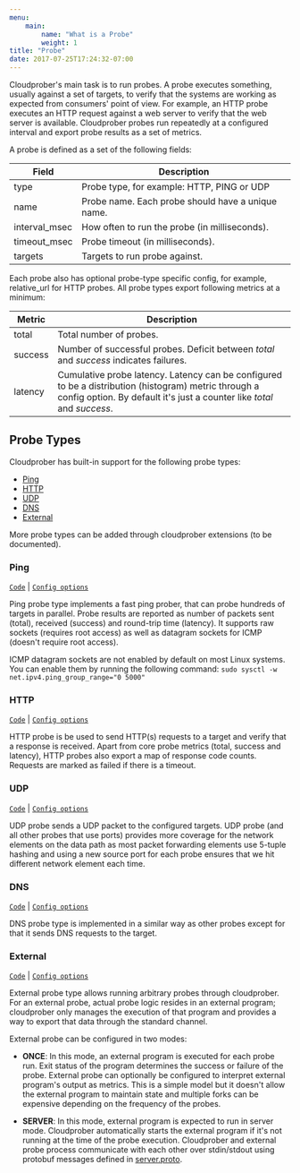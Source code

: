 ```yaml
---
menu:
    main:
        name: "What is a Probe"
        weight: 1
title: "Probe"
date: 2017-07-25T17:24:32-07:00
---
```

Cloudprober's main task is to run probes. A probe executes something, usually
against a set of targets, to verify that the systems are working as expected from consumers' point of view. For example, an HTTP probe executes an HTTP request against a web server to verify that the web server is available. Cloudprober probes run repeatedly at a configured interval and export probe results as a set of metrics.

A probe is defined as a set of the following fields:

 Field        | Description
--------------|---------
type          | Probe type, for example: HTTP, PING or UDP
name          | Probe name. Each probe should have a unique name.
interval_msec | How often to run the probe (in milliseconds).
timeout_msec  | Probe timeout (in milliseconds).
targets       | Targets to run probe against.

Each probe also has optional probe-type specific config, for example,
relative_url for HTTP probes. All probe types export following metrics at a
minimum:

|Metric | Description|
|-------|------------|
|total  | Total number of probes. |
|success| Number of successful probes. Deficit between _total_ and _success_ indicates failures.|
|latency| Cumulative probe latency. Latency can be configured to be a distribution (histogram) metric through a config option. By default it's just a counter like _total_ and _success_.|


## Probe Types

Cloudprober has built-in support for the following probe types:

* [Ping](#ping)
* [HTTP](#http)
* [UDP](#udp)
* [DNS](#dns)
* [External](#external)

More probe types can be added through cloudprober extensions (to be documented).

### Ping

[`Code`](http://github.com/google/cloudprober/tree/master/probes/ping) | [`Config
options`](http://github.com/google/cloudprober/tree/master/probes/ping/proto/config.proto)

Ping probe type implements a fast ping prober, that can probe hundreds of
targets in parallel. Probe results are reported as number of packets sent
(total), received (success) and round-trip time (latency). It supports raw
sockets (requires root access) as well as datagram sockets for ICMP (doesn't
require root access).

ICMP datagram sockets are not enabled by default on most Linux systems. You can
enable them by running the following command:
`sudo sysctl -w net.ipv4.ping_group_range="0 5000"`

### HTTP

[`Code`](http://github.com/google/cloudprober/tree/master/probes/http) | [`Config
options`](http://github.com/google/cloudprober/tree/master/probes/http/proto/config.proto)

HTTP probe is be used to send HTTP(s) requests to a target and verify that a
response is received. Apart from core probe metrics (total, success and
latency), HTTP probes also export a map of response code counts. Requests are
marked as failed if there is a timeout.

### UDP

[`Code`](http://github.com/google/cloudprober/tree/master/probes/udp) | [`Config
options`](http://github.com/google/cloudprober/tree/master/probes/udp/proto/config.proto)

UDP probe sends a UDP packet to the configured targets. UDP probe (and all
other probes that use ports) provides more coverage for the network elements on
the data path as most packet forwarding elements use 5-tuple hashing and using
a new source port for each probe ensures that we hit different network element
each time.

### DNS

[`Code`](http://github.com/google/cloudprober/tree/master/probes/dns) | [`Config
options`](http://github.com/google/cloudprober/tree/master/probes/dns/proto/config.proto)

DNS probe type is implemented in a similar way as other probes except for that
it sends DNS requests to the target.

### External

[`Code`](http://github.com/google/cloudprober/tree/master/probes/external) | [`Config
options`](http://github.com/google/cloudprober/tree/master/probes/external/proto/config.proto)

External probe type allows running arbitrary probes through cloudprober. For an
external probe, actual probe logic resides in an external program; cloudprober
only manages the execution of that program and provides a way to export that
data through the standard channel.

External probe can be configured in two modes:

*  __ONCE__:
   In this mode, an external program is executed for each probe run. Exit
   status of the program determines the success or failure of the probe.
   External probe can optionally be configured to interpret external program's
   output as metrics. This is a simple model but it doesn't allow the external
   program to maintain state and multiple forks can be expensive depending on
   the frequency of the probes.

*  __SERVER__:
   In this mode, external program is expected to run in server mode. Cloudprober
   automatically starts the external program if it's not running at the time of
   the probe execution. Cloudprober and external probe process communicate with
   each other over stdin/stdout using protobuf messages defined in
   [server.proto](https://github.com/google/cloudprober/blob/master/probes/external/serverutils/server.proto).
